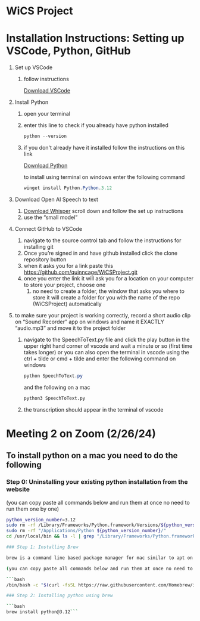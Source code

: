 # WiCS Project

# Installation Instructions: Setting up VSCode, Python, GitHub

1. Set up VSCode
    1. follow instructions 
        
        [Download VSCode](https://code.visualstudio.com/docs/setup/windows)
        
2. Install Python
    1. open your terminal
    2. enter this line to check if you already have python installed
        
        ```powershell
        python --version
        ```
        
    3. if you don't already have it installed follow the instructions on this link
        
        [Download Python](https://www.python.org/downloads/)
        
        to install using terminal on windows enter the following command
        
        ```powershell
        winget install Python.Python.3.12
        ```
        
3. Download Open AI Speech to text
    1. [Download Whisper](https://github.com/openai/whisper) scroll down and follow the set up instructions
    2. use the “small model”
4. Connect GitHub to VSCode
    1. navigate to the source control tab and follow the instructions for installing git
    2. Once you’re signed in and have github installed click the clone repository button
    3. when it asks you for a link paste this https://github.com/quinncage/WiCSProject.git
    4. once you enter the link it will ask you for a location on your computer to store your project, choose one
        1. no need to create a folder, the window that asks you where to store it will create a folder for you with the name of the repo (WiCSProject) automatically
5. to make sure your project is working correctly, record a short audio clip on “Sound Recorder” app on windows and name it EXACTLY “audio.mp3” and move it to the project folder
    1. navigate to the SpeechToText.py file and click the play button in the upper right hand corner of vscode and wait a minute or so (first time takes longer) or you can also open the terminal in vscode using the ctrl + tilde or cmd + tilde and enter the following command on windows
        
        ```powershell
        python SpeechToText.py
        ```

        and the following on a mac
        
        ```bash
        python3 SpeechToText.py
        ```
    
    2. the transcription should appear in the terminal of vscode
  
# Meeting 2 on Zoom (2/26/24)
## To install python on a mac you need to do the following

### Step 0: Uninstalling your existing python installation from the website

(you can copy paste all commands below and run them at once no need to run them one by one)

```bash
python_version_number=3.12
sudo rm -rf /Library/Frameworks/Python.framework/Versions/${python_version_number}/
sudo rm -rf "/Applications/Python ${python_version_number}/"
cd /usr/local/bin && ls -l | grep "/Library/Frameworks/Python.framework/Versions/${python_version_number}" | awk '{print $9}' | sudo xargs rm```

### Step 1: Installing Brew

brew is a command line based package manager for mac similar to apt on linux or winget on windows and it can install the right version of python for us

(you can copy paste all commands below and run them at once no need to run them one by one, this command can take some time and it might ask you to install XCode tools as well, install them)

```bash
/bin/bash -c "$(curl -fsSL https://raw.githubusercontent.com/Homebrew/install/HEAD/install.sh)"```

### Step 2: Installing python using brew

```bash
brew install python@3.12```
